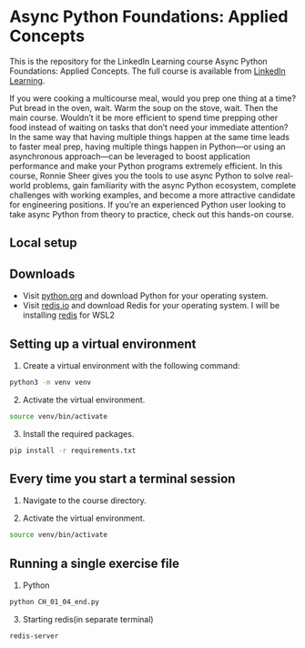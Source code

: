 # Async Python Foundations: Applied Concepts
This is the repository for the LinkedIn Learning course Async Python Foundations: Applied Concepts. The full course is available from [LinkedIn Learning](https://www.linkedin.com/learning/async-python-foundations-applied-concepts).

If you were cooking a multicourse meal, would you prep one thing at a time? Put bread in the oven, wait. Warm the soup on the stove, wait. Then the main course. Wouldn’t it be more efficient to spend time prepping other food instead of waiting on tasks that don’t need your immediate attention? In the same way that having multiple things happen at the same time leads to faster meal prep, having multiple things happen in Python—or using an asynchronous approach—can be leveraged to boost application performance and make your Python programs extremely efficient. In this course, Ronnie Sheer gives you the tools to use async Python to solve real-world problems, gain familiarity with the async Python ecosystem, complete challenges with working examples, and become a more attractive candidate for engineering positions. If you’re an experienced Python user looking to take async Python from theory to practice, check out this hands-on course.

## Local setup

## Downloads
- Visit [python.org](https://www.python.org/) and download Python for your operating system.
- Visit [redis.io](https://redis.io/download) and download Redis for your operating system. I will be installing [redis](https://redis.io/docs/getting-started/installation/install-redis-on-windows/) for WSL2

## Setting up a virtual environment

1. Create a virtual environment with the following command:
  ```bash
  python3 -m venv venv
  ```

2. Activate the virtual environment.
  ```bash
  source venv/bin/activate
  ```

3. Install the required packages.
  ```bash
  pip install -r requirements.txt
```

## Every time you start a terminal session
1. Navigate to the course directory.

2. Activate the virtual environment.
  ```bash
  source venv/bin/activate
  ```

## Running a single exercise file
1. Python
  ```bash
  python CH_01_04_end.py
  ```

3. Starting redis(in separate terminal)
  ```bash
  redis-server
  ```

